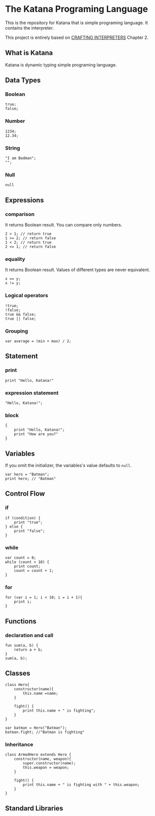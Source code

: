 # The Katana Programing Language

This is the repository for Katana that is simple programing language.
It contains the interpreter.

This project is entirely based on [CRAFTING INTERPRETERS](https://craftinginterpreters.com/) Chapter 2.

## What is Katana
Katana is dynamic typing simple programing language.

## Data Types
### Boolean
```
true;
false;
```

### Number
```
1234;
12.34;
```

### String
```
"I am Badman";
"";
```

### Null
```
null
```

## Expressions
### comparison
It returns Boolean result.
You can compare only numbers.
```agsl
2 > 1; // return true
1 >= 2; // return false
1 < 2; // return true
2 <= 1; // return false
```

### equality
It returns Boolean result.
Values of different types are never equivalent.
```agsl
x == y;
x != y;
```

### Logical operators
```agsl
!true;
!false;
true && false;
true || false;
```

### Grouping
```agsl
var average = (min + max) / 2;
```

## Statement
### print
```
print "Hello, Katana!"
```

### expression statement
```
"Hello, Katana!";
```

### block
```
{
    print "Hello, Katana!";
    print "How are you?"
}
```

## Variables
If you omit the initializer, the variables's value defaults to `null`.
```
var hero = "Batman";
print hero; // "Batman"
```

## Control Flow
### if
```
if (condition) {
    print "true";
} else {
    print "false";
}
```

### while
```
var count = 0;
while (count < 10) {
    print count;
    count = count + 1;
}
```

### for
```
for (var i = 1; i < 10; i = i + 1){
    print i;
}
```

## Functions
### declaration and call
```
fun sum(a, b) {
    return a + b;
}
sum(a, b);
```

## Classes
```
class Hero{
    constructor(name){
        this.name =name;
    }
    
    fight() {
        print this.name + " is fighting";
    }
}

var batman = Hero("Batman");
batman.fight; //"Batman is fighting"
```

### Inheritance
```
class ArmedHero extends Hero {
    constructor(name, weapon){
        super.constructor(name);
        this.weapon = weapon;
    }

    fight() {
        print this.name + " is fighting with " + this.weapon;
    }
}
```

## Standard Libraries
